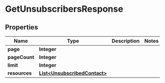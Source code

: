 
# GetUnsubscribersResponse

## Properties
Name | Type | Description | Notes
------------ | ------------- | ------------- | -------------
**page** | **Integer** |  | 
**pageCount** | **Integer** |  | 
**limit** | **Integer** |  | 
**resources** | [**List&lt;UnsubscribedContact&gt;**](UnsubscribedContact.md) |  | 




